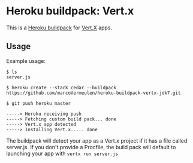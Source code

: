 Heroku buildpack: Vert.x
========================

This is a [Heroku buildpack](http://devcenter.heroku.com/articles/buildpack) for [Vert.X](http://vertx.io/) apps.

Usage
-----

Example usage:

    $ ls
    server.js

    $ heroku create --stack cedar --buildpack https://github.com/marcoVermeulen/heroku-buildpack-vertx-jdk7.git
	
	$ git push heroku master

    -----> Heroku receiving push
    -----> Fetching custom build pack... done
    -----> Vert.x app detected
    -----> Installing Vert.x..... done

The buildpack will detect your app as a Vert.x project if it has a file called server.js. If you don't provide a Procfile, the build pack will default to launching your app with `vertx run server.js`
